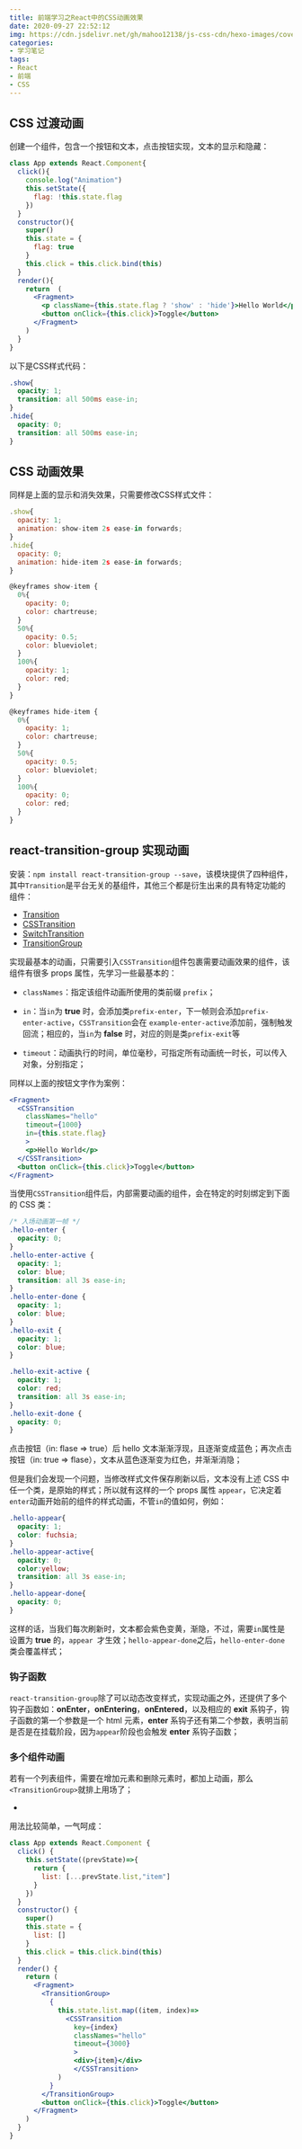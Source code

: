 ```yaml
---
title: 前端学习之React中的CSS动画效果
date: 2020-09-27 22:52:12
img: https://cdn.jsdelivr.net/gh/mahoo12138/js-css-cdn/hexo-images/cover/react.png
categories: 
- 学习笔记
tags:
- React
- 前端
- CSS
---
```


## CSS 过渡动画

创建一个组件，包含一个按钮和文本，点击按钮实现，文本的显示和隐藏：

```jsx
class App extends React.Component{
  click(){
    console.log("Animation")
    this.setState({
      flag: !this.state.flag
    })
  }
  constructor(){
    super()
    this.state = {
      flag: true
    }
    this.click = this.click.bind(this)
  }
  render(){
    return  (
      <Fragment>
        <p className={this.state.flag ? 'show' : 'hide'}>Hello World</p>
        <button onClick={this.click}>Toggle</button>
      </Fragment>
    ) 
  }
}
```

以下是CSS样式代码：

```css
.show{
  opacity: 1;
  transition: all 500ms ease-in;
}
.hide{
  opacity: 0;
  transition: all 500ms ease-in;
}
```

## CSS 动画效果

同样是上面的显示和消失效果，只需要修改CSS样式文件：

```jsx
.show{
  opacity: 1;
  animation: show-item 2s ease-in forwards;
}
.hide{
  opacity: 0;
  animation: hide-item 2s ease-in forwards;
}

@keyframes show-item {
  0%{
    opacity: 0;
    color: chartreuse;
  }
  50%{
    opacity: 0.5;
    color: blueviolet;
  }
  100%{
    opacity: 1;
    color: red;
  }
}

@keyframes hide-item {
  0%{
    opacity: 1;
    color: chartreuse;
  }
  50%{
    opacity: 0.5;
    color: blueviolet;
  }
  100%{
    opacity: 0;
    color: red;
  }
}
```

## react-transition-group 实现动画

安装：`npm install react-transition-group --save`，该模块提供了四种组件，其中`Transition`是平台无关的基组件，其他三个都是衍生出来的具有特定功能的组件：

- [Transition](https://reactcommunity.org/react-transition-group/transition)
- [CSSTransition](https://reactcommunity.org/react-transition-group/css-transition)
- [SwitchTransition](https://reactcommunity.org/react-transition-group/switch-transition)
- [TransitionGroup](https://reactcommunity.org/react-transition-group/transition-group)

实现最基本的动画，只需要引入`CSSTransition`组件包裹需要动画效果的组件，该组件有很多 props 属性，先学习一些最基本的：

+ `classNames`：指定该组件动画所使用的类前缀 `prefix`；

+ `in`：当`in`为 **true** 时，会添加类`prefix-enter`，下一帧则会添加`prefix-enter-active`，`CSSTransition`会在 `example-enter-active`添加前，强制触发回流；相应的，当`in`为 **false** 时，对应的则是类`prefix-exit`等
+ `timeout`：动画执行的时间，单位毫秒，可指定所有动画统一时长，可以传入对象，分别指定；

同样以上面的按钮文字作为案例：

```jsx
<Fragment>
  <CSSTransition
    classNames="hello"
    timeout={1000}
    in={this.state.flag}
    >
    <p>Hello World</p>
  </CSSTransition>
  <button onClick={this.click}>Toggle</button>
</Fragment>
```

当使用`CSSTransition`组件后，内部需要动画的组件，会在特定的时刻绑定到下面的 CSS 类：

```css
/* 入场动画第一帧 */
.hello-enter {
  opacity: 0;
}
.hello-enter-active {
  opacity: 1;
  color: blue;
  transition: all 3s ease-in;
}
.hello-enter-done {
  opacity: 1;
  color: blue;
}
.hello-exit {
  opacity: 1;
  color: blue;
}

.hello-exit-active {
  opacity: 1;
  color: red;
  transition: all 3s ease-in;
}
.hello-exit-done {
  opacity: 0;
}
```

点击按钮（in: flase => true）后 hello 文本渐渐浮现，且逐渐变成蓝色；再次点击按钮（in: true => flase），文本从蓝色逐渐变为红色，并渐渐消隐；

但是我们会发现一个问题，当修改样式文件保存刷新以后，文本没有上述 CSS 中任一个类，是原始的样式；所以就有这样的一个 props 属性 `appear`，它决定着`enter`动画开始前的组件的样式动画，不管`in`的值如何，例如：

```css
.hello-appear{
  opacity: 1;
  color: fuchsia;
}
.hello-appear-active{
  opacity: 0;
  color:yellow;
  transition: all 3s ease-in;
}
.hello-appear-done{
  opacity: 0;
}
```

这样的话，当我们每次刷新时，文本都会紫色变黄，渐隐，不过，需要`in`属性是设置为 **true** 的，`appear `才生效；`hello-appear-done`之后，`hello-enter-done`类会覆盖样式；

### 钩子函数

`react-transition-group`除了可以动态改变样式，实现动画之外，还提供了多个钩子函数如：**onEnter**，**onEntering**，**onEntered**，以及相应的 **exit** 系钩子，钩子函数的第一个参数是一个 html 元素，**enter** 系钩子还有第二个参数，表明当前是否是在挂载阶段，因为`appear`阶段也会触发 **enter** 系钩子函数；

### 多个组件动画

若有一个列表组件，需要在增加元素和删除元素时，都加上动画，那么`<TransitionGroup>`就排上用场了；

+ 

用法比较简单，一气呵成：

```jsx
class App extends React.Component {
  click() {
    this.setState((prevState)=>{
      return {
        list: [...prevState.list,"item"]
      }
    })
  }
  constructor() {
    super()
    this.state = {
      list: []
    }
    this.click = this.click.bind(this)
  }
  render() {
    return (
      <Fragment>
        <TransitionGroup>
          {
            this.state.list.map((item, index)=>
              <CSSTransition
                key={index}
                classNames="hello"
                timeout={3000}
            	>
              	<div>{item}</div>
            	</CSSTransition>
            )
          }
        </TransitionGroup>
        <button onClick={this.click}>Toggle</button>
      </Fragment>
    )
  }
}
```